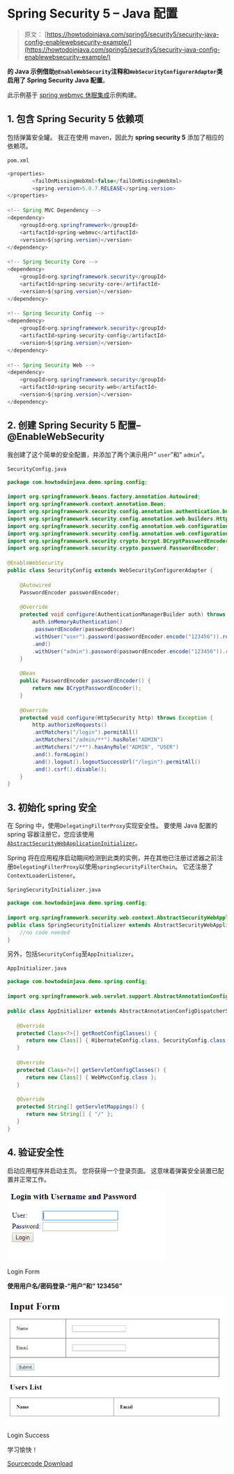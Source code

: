 # Spring Security 5 – Java 配置

> 原文： [https://howtodoinjava.com/spring5/security5/security-java-config-enablewebsecurity-example/](https://howtodoinjava.com/spring5/security5/security-java-config-enablewebsecurity-example/)

**的 Java 示例借助`@EnableWebSecurity`注释和`WebSecurityConfigurerAdapter`类启用了 Spring Security Java 配置**。

此示例基于 [spring webmvc 休眠集成](https://howtodoinjava.com/spring5/webmvc/spring5-mvc-hibernate5-example/)示例构建。

## 1\. 包含 Spring Security 5 依赖项

包括弹簧安全罐。 我正在使用 maven，因此为 **spring security 5** 添加了相应的依赖项。

`pom.xml`

```java
<properties>
		<failOnMissingWebXml>false</failOnMissingWebXml>
		<spring.version>5.0.7.RELEASE</spring.version>
</properties>	

<!-- Spring MVC Dependency -->
<dependency>
	<groupId>org.springframework</groupId>
	<artifactId>spring-webmvc</artifactId>
	<version>${spring.version}</version>
</dependency>

<!-- Spring Security Core -->
<dependency>
	<groupId>org.springframework.security</groupId>
	<artifactId>spring-security-core</artifactId>
	<version>${spring.version}</version>
</dependency>

<!-- Spring Security Config -->
<dependency>
	<groupId>org.springframework.security</groupId>
	<artifactId>spring-security-config</artifactId>
	<version>${spring.version}</version>
</dependency>

<!-- Spring Security Web -->
<dependency>
	<groupId>org.springframework.security</groupId>
	<artifactId>spring-security-web</artifactId>
	<version>${spring.version}</version>
</dependency>

```

## 2\. 创建 Spring Security 5 配置– @EnableWebSecurity

我创建了这个简单的安全配置，并添加了两个演示用户“ `user`”和“ `admin`”。

`SecurityConfig.java`

```java
package com.howtodoinjava.demo.spring.config;

import org.springframework.beans.factory.annotation.Autowired;
import org.springframework.context.annotation.Bean;
import org.springframework.security.config.annotation.authentication.builders.AuthenticationManagerBuilder;
import org.springframework.security.config.annotation.web.builders.HttpSecurity;
import org.springframework.security.config.annotation.web.configuration.EnableWebSecurity;
import org.springframework.security.config.annotation.web.configuration.WebSecurityConfigurerAdapter;
import org.springframework.security.crypto.bcrypt.BCryptPasswordEncoder;
import org.springframework.security.crypto.password.PasswordEncoder;

@EnableWebSecurity
public class SecurityConfig extends WebSecurityConfigurerAdapter {

	@Autowired
	PasswordEncoder passwordEncoder;

	@Override
	protected void configure(AuthenticationManagerBuilder auth) throws Exception {
		auth.inMemoryAuthentication()
		.passwordEncoder(passwordEncoder)
		.withUser("user").password(passwordEncoder.encode("123456")).roles("USER")
		.and()
		.withUser("admin").password(passwordEncoder.encode("123456")).roles("USER", "ADMIN");
	}

	@Bean
	public PasswordEncoder passwordEncoder() {
		return new BCryptPasswordEncoder();
	}

	@Override
	protected void configure(HttpSecurity http) throws Exception {
		http.authorizeRequests()
		.antMatchers("/login").permitAll()
		.antMatchers("/admin/**").hasRole("ADMIN")
		.antMatchers("/**").hasAnyRole("ADMIN", "USER")
		.and().formLogin()
		.and().logout().logoutSuccessUrl("/login").permitAll()
		.and().csrf().disable();
	}
}

```

## 3\. 初始化 spring 安全

在 Spring 中，使用`DelegatingFilterProxy`实现安全性。 要使用 Java 配置的 spring 容器注册它，您应该使用[`AbstractSecurityWebApplicationInitializer`](https://docs.spring.io/spring-security/site/docs/4.2.4.RELEASE/apidocs/org/springframework/security/web/context/AbstractSecurityWebApplicationInitializer.html)。

Spring 将在应用程序启动期间检测到此类的实例，并在其他已注册过滤器之前注册`DelegatingFilterProxy`以使用`springSecurityFilterChain`。 它还注册了`ContextLoaderListener`。

`SpringSecurityInitializer.java`

```java
package com.howtodoinjava.demo.spring.config;

import org.springframework.security.web.context.AbstractSecurityWebApplicationInitializer;
public class SpringSecurityInitializer extends AbstractSecurityWebApplicationInitializer {
	//no code needed
}

```

另外，包括`SecurityConfig`至`AppInitializer`。

`AppInitializer.java`

```java
package com.howtodoinjava.demo.spring.config;

import org.springframework.web.servlet.support.AbstractAnnotationConfigDispatcherServletInitializer;

public class AppInitializer extends AbstractAnnotationConfigDispatcherServletInitializer {

   @Override
   protected Class<?>[] getRootConfigClasses() {
      return new Class[] { HibernateConfig.class, SecurityConfig.class };
   }

   @Override
   protected Class<?>[] getServletConfigClasses() {
      return new Class[] { WebMvcConfig.class };
   }

   @Override
   protected String[] getServletMappings() {
      return new String[] { "/" };
   }
}

```

## 4\. 验证安全性

启动应用程序并启动主页。 您将获得一个登录页面。 这意味着弹簧安全装置已配置并正常工作。

![Login Form](img/5db14c22d8b653230a4072a0dff082aa.jpg)

Login Form

**使用用户名/密码登录-“用户”和“ 123456”**

![Login Success](img/78e8bf85c52a7e069a13b7ffefcc9dcb.jpg)

Login Success

学习愉快！

[Sourcecode Download](https://github.com/lokeshgupta1981/spring-webmvc)